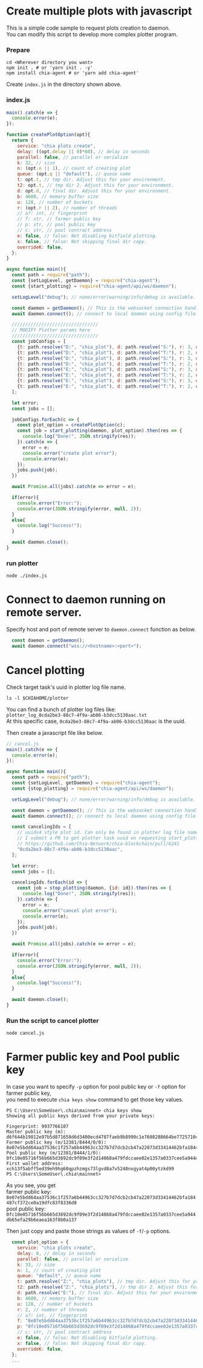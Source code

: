 # Create multiple plots with javascript

This is a simple code sample to request plots creation to daemon.  
You can modify this script to develop more complex plotter program.

### Prepare
```shell
cd <Wherever directory you want>
npm init . # or 'yarn init . -y'
npm install chia-agent # or 'yarn add chia-agent'
```

Create `index.js` in the directory shown above. 

### index.js
```js
main().catch(e => {
  console.error(e);
});

function createPlotOption(opt){
  return {
    service: "chia plots create",
    delay: ((opt.delay || 0)*60), // delay in seconds
    parallel: false, // parallel or serialize
    k: 32, // size
    n: (opt.n || 1), // count of creating plot
    queue: (opt.q || "default"), // queue name
    t: opt.t, // tmp dir. Adjust this for your environment.
    t2: opt.t, // tmp dir 2. Adjust this for your environment.
    d: opt.d, // final dir. Adjust this for your environment.
    b: 4600, // memory buffer size
    u: 128, // number of buckets
    r: (opt.r || 2), // number of threads
    // a?: int, // fingerprint
    // f: str, // farmer public key
    // p: str, // pool public key
    // c: str, // pool contract address
    e: false, // false: Not disabling bitfield plotting.
    x: false, // false: Not skipping final dir copy.
    overrideK: false,
  };
}

async function main(){
  const path = require("path");
  const {setLogLevel, getDaemon} = require("chia-agent");
  const {start_plotting} = require("chia-agent/api/ws/daemon");

  setLogLevel("debug"); // none/error/warning/info/debug is available.

  const daemon = getDaemon(); // This is the websocket connection handler
  await daemon.connect(); // connect to local daemon using config file.

  ////////////////////////////////
  // MODIFY Plotter params here
  ////////////////////////////////
  const jobConfigs = [
    {t: path.resolve("D:", "chia_plot"), d: path.resolve("S:"), r: 3, q: "S1", n: 1, delay: 0},
    {t: path.resolve("D:", "chia_plot"), d: path.resolve("T:"), r: 2, q: "T1", n: 1, delay: 30},
    {t: path.resolve("D:", "chia_plot"), d: path.resolve("S:"), r: 3, q: "S2", n: 1, delay: 0},
    {t: path.resolve("D:", "chia_plot"), d: path.resolve("T:"), r: 2, q: "T2", n: 1, delay: 30},
    {t: path.resolve("E:", "chia_plot"), d: path.resolve("S:"), r: 3, q: "S3", n: 1, delay: 0},
    {t: path.resolve("E:", "chia_plot"), d: path.resolve("T:"), r: 2, q: "T3", n: 1, delay: 30},
    {t: path.resolve("E:", "chia_plot"), d: path.resolve("S:"), r: 3, q: "S4", n: 1, delay: 0},
    {t: path.resolve("E:", "chia_plot"), d: path.resolve("T:"), r: 2, q: "T4", n: 1, delay: 30},
  ];

  let error;
  const jobs = [];

  jobConfigs.forEach(c => {
    const plot_option = createPlotOption(c);
    const job = start_plotting(daemon, plot_option).then(res => {
      console.log("Done!", JSON.stringify(res));
    }).catch(e => {
      error = e;
      console.error("create plot error");
      console.error(e);
    });
    jobs.push(job);
  })

  await Promise.all(jobs).catch(e => error = e);

  if(error){
    console.error("Error:");
    console.error(JSON.stringify(error, null, 2));
  }
  else{
    console.log("Success!");
  }

  await daemon.close();
}
```

### run plotter
```shell
node ./index.js
```


# Connect to daemon running on remote server.
Specify host and port of remote server to `daemon.connect` function as below.
```js
  const daemon = getDaemon();
  await daemon.connect("wss://<hostname>:<port>");
```

# Cancel plotting
Check target task's uuid in plotter log file name. 
```shell
ls -l $CHIAHOME/plotter
```
You can find a bunch of plotter log files like:  
`plotter_log_0cda2be3-88c7-4f9a-ab06-b3dcc5130aac.txt`  
At this specific case, `0cda2be3-88c7-4f9a-ab06-b3dcc5130aac` is the uuid.

Then create a javascript file like below.
```js
// cancel.js
main().catch(e => {
  console.error(e);
});

async function main(){
  const path = require("path");
  const {setLogLevel, getDaemon} = require("chia-agent");
  const {stop_plotting} = require("chia-agent/api/ws/daemon");

  setLogLevel("debug"); // none/error/warning/info/debug is available.

  const daemon = getDaemon(); // This is the websocket connection handler
  await daemon.connect(); // connect to local daemon using config file.

  const cancelingIds = [
    // uuidv4 style plot id. Can only be found in plotter log file name at this time.
    // I submit a PR to get plotter task uuid on requesting start_plotting.
    // https://github.com/Chia-Network/chia-blockchain/pull/6241
    "0cda2be3-88c7-4f9a-ab06-b3dcc5130aac",
  ];

  let error;
  const jobs = [];

  cancelingIds.forEach(id => {
    const job = stop_plotting(daemon, {id: id}).then(res => {
      console.log("Done!", JSON.stringify(res));
    }).catch(e => {
      error = e;
      console.error("cancel plot error");
      console.error(e);
    });
    jobs.push(job);
  })

  await Promise.all(jobs).catch(e => error = e);

  if(error){
    console.error("Error:");
    console.error(JSON.stringify(error, null, 2));
  }
  else{
    console.log("Success!");
  }

  await daemon.close();
}
```
### Run the script to cancel plotter
```shell
node cancel.js
```

# Farmer public key and Pool public key

In case you want to specify `-p` option for pool public key or `-f` option for farmer public key,  
you need to execute `chia keys show` command to get those key values.
```
PS C:\Users\SomeUser\.chia\mainnet> chia keys show
Showing all public keys derived from your private keys:

Fingerprint: 9937766107
Master public key (m): d6f644b19812e97b5d871658d6d3400ecd4787faeb9b8990c1e7608288664be77257104a58d033bcf1a0e0945ff06468
Farmer public key (m/12381/8444/0/0): 8e07e5bdd64aa37536c1f257a6b44963cc327b7d7dcb2cb47a22073d33414462bfa184487cf372ce0a19dfc83f8336d8
Pool public key (m/12381/8444/1/0): 0fc10e05716f56b665d3692dc9f09e3f2d14868a479fdccaee02e1357a0337cee5a944db65efa29b6eaea163f8b0a137
First wallet address: xch13f5abff5ed39eh9hg60qpzhzmgs73lgvd8a7v5240nxgyat4p00ytzkd99
PS C:\Users\SomeUser\.chia\mainnet>
```

As you see, you get  
farmer public key: `8e07e5bdd64aa37536c1f257a6b44963cc327b7d7dcb2cb47a22073d33414462bfa184487cf372ce0a19dfc83f8336d8`  
pool public key: `0fc10e05716f56b665d3692dc9f09e3f2d14868a479fdccaee02e1357a0337cee5a944db65efa29b6eaea163f8b0a137`

Then just copy and paste those strings as values of `-f`/`-p` options.
```js
  const plot_option = {
    service: "chia plots create",
    delay: 0, // delay in seconds
    parallel: false, // parallel or serialize
    k: 33, // size
    n: 1, // count of creating plot
    queue: "default", // queue name
    t: path.resolve("Z:", "chia_plots"), // tmp dir. Adjust this for your environment.
    t2: path.resolve("Z:", "chia_plots"), // tmp dir 2. Adjust this for your environment.
    d: path.resolve("E:"), // final dir. Adjust this for your environment.
    b: 4600, // memory buffer size
    u: 128, // number of buckets
    r: 2, // number of threads
    // a?: int, // fingerprint
    f: "8e07e5bdd64aa37536c1f257a6b44963cc327b7d7dcb2cb47a22073d33414462bfa184487cf372ce0a19dfc83f8336d8",
    p: "0fc10e05716f56b665d3692dc9f09e3f2d14868a479fdccaee02e1357a0337cee5a944db65efa29b6eaea163f8b0a137",
    // c: str, // pool contract address
    e: false, // false: Not disabling bitfield plotting.
    x: false, // false: Not skipping final dir copy.
    overrideK: false,
  };
  ...
```